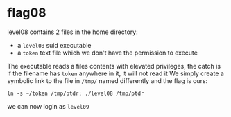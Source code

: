 # flag08

level08 contains 2 files in the home directory:

- a `level08` suid executable
- a `token` text file which we don't have the permission to execute

The executable reads a files contents with elevated privileges, the catch is if the filename has `token` anywhere in it, it will not read it
We simply create a symbolic link to the file in `/tmp/` named differently and the flag is ours: 

`ln -s ~/token /tmp/ptdr; ./level08 /tmp/ptdr`

we can now login as `level09`